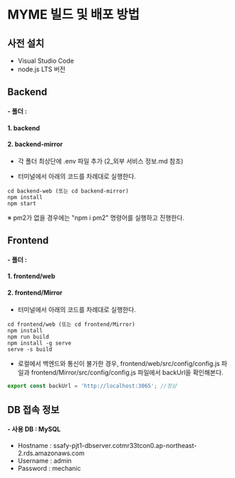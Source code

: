 # MYME 빌드 및 배포 방법



## 사전 설치

- Visual Studio Code
- node.js LTS 버전

## Backend

#### - 폴더 : 

#### 1. backend

#### 2. backend-mirror

- 각 폴더 최상단에 .env 파일 추가 (2_외부 서비스 정보.md 참조)

- 터미널에서 아래의 코드를 차례대로 실행한다.

```
cd backend-web (또는 cd backend-mirror)
npm install
npm start
```

※ pm2가 없을 경우에는 "npm i pm2" 명령어를 실행하고 진행한다.

## Frontend

#### - 폴더 : 

#### 1. frontend/web

#### 2. frontend/Mirror

- 터미널에서 아래의 코드를 차례대로 실행한다.

```
cd frontend/web (또는 cd frontend/Mirror)
npm install
npm run build
npm install -g serve
serve -s build
```

- 로컬에서 백엔드와 통신이 불가한 경우, frontend/web/src/config/config.js 파일과 frontend/Mirror/src/config/config.js 파일에서 backUrl을 확인해본다.

```javascript
export const backUrl = 'http://localhost:3065'; //정상
```



## DB 접속 정보

#### - 사용 DB : MySQL

- Hostname : ssafy-pjt1-dbserver.cotmr33tcon0.ap-northeast-2.rds.amazonaws.com
- Username : admin
- Password : mechanic

